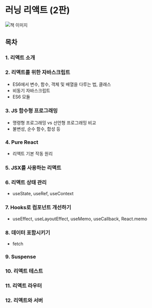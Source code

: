 # 러닝 리액트 (2판)
<img src="https://www.hanbit.co.kr/data/books/B7468885216_l.jpg" alt="책 이미지">

## 목차
### 1. 리액트 소개
### 2. 리액트를 위한 자바스크립트
- ES6에서 변수, 함수, 객체 및 배열을 다루는 법, 클래스
- 비동기 자바스크립트
- ES6 모듈
### 3. JS 함수형 프로그래밍
- 명령형 프로그래밍 vs 선언형 프로그래밍 비교
- 불변성, 순수 함수, 합성 등
### 4. Pure React
- 리액트 기본 작동 원리
### 5. JSX를 사용하는 리액트
### 6. 리액트 상태 관리
- useState, useRef, useContext
### 7. Hooks로 컴포넌트 개선하기
- useEffect, useLayoutEffect, useMemo, useCallback, React.memo
### 8. 데이터 포함시키기
- fetch
### 9. Suspense
### 10. 리액트 테스트
### 11. 리액트 라우터
### 12. 리액트와 서버
